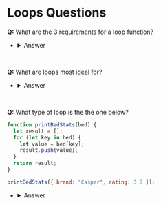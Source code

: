 # Loops Questions

**Q:** What are the 3 requirements for a loop function?

- <details>
    <summary> Answer </summary>
     1- Initial value</br>
     2- Break condition</br>
     3- Update Exprecion 
</details>
</br>

**Q:** What are loops most ideal for?

- <details>
    <summary> Answer </summary>
     Lopps are most aideal when you are trying to hit every item in an object or hit an specific value of an array or object.
</details>
</br>

**Q:** What type of loop is the the one below?

```js
function printBedStats(bed) {
  let result = [];
  for (let key in bed) {
    let value = bed[key];
    result.push(value);
  }
  return result;
}

printBedStats({ brand: "Casper", rating: 3.9 });
```
- <details>
    <summary> Answer </summary>
     A for... in loop.
</details>
</br>